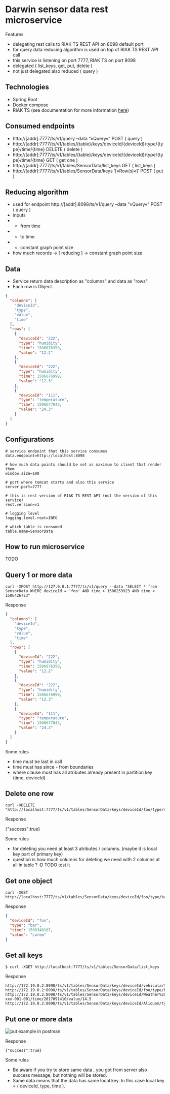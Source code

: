 # Darwin sensor data rest microservice #

Features

* delegating rest calls to RIAK TS REST API on 8098 default port
* for query data reducing algorithm is used on top of RIAK TS REST API call
* this service is listening on port 7777, RIAK TS on port 8098
* delegated ( list_keys, get, put, delete )
* not just delegated also reduced ( query )



## Technologies

* Spring Boot
* Docker compose
* RIAK TS (see documentation for more information [here](https://bitbucket.org/iotresearchlab/darwin-sensor-data-rest/src/1671bb2452bbcda6a1a7c3f6881cba7fecef0c72/etc/README.md))


## Consumed endpoints

* http://[addr]:7777/ts/v1/query –data “»Query«” POST ( query )
* http://[addr]:7777/ts/v1/tables/{table}/keys/deviceId/{deviceId}/type/{type}/time/{time} DELETE ( delete )
* http://[addr]:7777/ts/v1/tables/{table}/keys/deviceId/{deviceId}/type/{type}/time/{time} GET ( get one )
* http://[addr]:7777/ts/v1/tables/SensorData/list_keys GET ( list_keys )
* http://[addr]:7777/ts/v1/tables/SensorData/keys ‘[»Row(s)«]’ POST ( put )


## Reducing algorithm

* used for endpoint http://[addr]:8098/ts/v1/query –data “»Query«” POST ( query )
* inputs
* * from time
* * to time
* * constant graph point size
* how much records -> [ reducing ] -> constant graph point size

## Data


* Service return data description as "columns" and data as "rows".
* Each row is Object.

```json
{
  "columns": [
    "deviceId",
    "type",
    "value",
    "time"
  ],
  "rows": [
    {
      "deviceId": "222",
      "type": "humidity",
      "time": 1506676358,
      "value": "12.2"
    },
    {
      "deviceId": "222",
      "type": "humidity",
      "time": 1506676999,
      "value": "12.3"
    },
    {
      "deviceId": "111",
      "type": "temperature",
      "time": 1506677045,
      "value": "24.3"
    }
  ]
}
```

## Configurations

```properties
# service endpoint that this service consumes
data.endpoint=http://localhost:8098

# how much data points should be set as maximum to client that render them
window.size=100

# port where tomcat starts and also this service
server.port=7777

# this is rest version of RIAK TS REST API (not the version of this service)
rest.version=v1

# logging level
logging.level.root=INFO

# which table is consumed
table.name=SensorData
```



## How to run microservice

TODO

## Query 1 or more data

```
curl -XPOST http://127.0.0.1:7777/ts/v1/query --data "SELECT * from SensorData WHERE deviceId = 'foo' AND time > 1506253923 AND time < 1506426723"
```

Response

```json
{
  "columns": [
    "deviceId",
    "type",
    "value",
    "time"
  ],
  "rows": [
    {
      "deviceId": "222",
      "type": "humidity",
      "time": 1506676358,
      "value": "12.2"
    },
    {
      "deviceId": "222",
      "type": "humidity",
      "time": 1506676999,
      "value": "12.3"
    },
    {
      "deviceId": "111",
      "type": "temperature",
      "time": 1506677045,
      "value": "24.3"
    }
  ]
}
```

Some rules

* time must be last in call
* time must has since - from boundaries
* where clause must has all atributes already present in partition key (time, deviceId)


## Delete one row

```
curl -XDELETE "http://localhost:7777/ts/v1/tables/SensorData/keys/deviceId/foo/type/sit/time/1506340047"
```

Response

{"success":true}

Some rules


* for deleting you need at least 3 atributes / columns. (maybe it is local key part of primary key)
* question is how much columns for deleting we need with 2 columns at all in table ? :D TODO test it

## Get one object

```
curl -XGET http://localhost:7777/ts/v1/tables/SensorData/keys/deviceId/foo/type/bar/time/1506340107
```

Response

```json
{
  "deviceId": "foo",
  "type": "bar",
  "time": 1506340107,
  "value": "Lorem"
}
```

## Get all keys

```
$ curl -XGET http://localhost:7777/ts/v1/tables/SensorData/list_keys
```

Response

```
http://172.19.0.2:8098/ts/v1/tables/SensorData/keys/deviceId/vehicula/type/mi/time/1505296853/value/sed
http://172.19.0.2:8098/ts/v1/tables/SensorData/keys/deviceId/foo/type/bar/time/1505296973/value/Lorem
http://172.19.0.2:8098/ts/v1/tables/SensorData/keys/deviceId/Weather%20Station%200001/type/abc-xxx-001-001/time/2017091410/value/14.5
http://172.19.0.2:8098/ts/v1/tables/SensorData/keys/deviceId/Aliquam/type/sit/time/1505296913/value/amet
```


## Put one or more data

![put example in postman](https://bitbucket.org/iotresearchlab/darwin-sensor-data-rest/src/1b0df98df745a9a30ff36078dfde9862da9a998c/bin/put-example-in-postman.png?at=master&fileviewer=file-view-default)





Response

```
{"success":true}
```

Some rules

* Be aware if you try to store same data , you got from server also success message, but nothing will be stored.
* Same data means that the data has same local key. In this case local key = ( deviceId, type, time ).